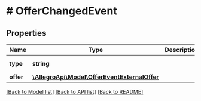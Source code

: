 # # OfferChangedEvent

## Properties

Name | Type | Description | Notes
------------ | ------------- | ------------- | -------------
**type** | **string** |  | [default to 'OFFER_CHANGED']
**offer** | [**\AllegroApi\Model\OfferEventExternalOffer**](OfferEventExternalOffer.md) |  |

[[Back to Model list]](../../README.md#models) [[Back to API list]](../../README.md#endpoints) [[Back to README]](../../README.md)
